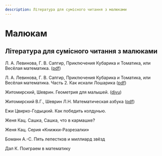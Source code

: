 ```yaml
---
description: Література для сумісного читання з малюками
---
```


# Малюкам

## Література для сумісного читання з малюками

Л. А. Левинова, Г. В. Сапгир, Приключения Кубарика и Томатика, или Весёлая математика. \([pdf](http://philipok4.narod.ru/Tuser7/Kubarik1.pdf)\)

Л. А. Левинова, Г. В. Сапгир, Приключения Кубарика и Томатика, или Весёлая математика. Часть 2. Как искали Лошарика \([pdf](http://philipok4.narod.ru/Tuser7/Kubarik2.pdf)\)

Житомирский, Шеврин. Геометрия для малышей. \([djvu](https://sheba.spb.ru/s/knigi/zhitomir-geometriya.djvu)\)

Житомирский В.Г., Шеврин Л.Н. Математическая азбука \([pdf](https://sheba.spb.ru/za/matemat-azbuka-1980.pdf)\)

Ежи Цвирко-Годыцкий. Как победить колдунью. 

Женя Кац. Сашка, Сашка, что в кармашке? 

Женя Кац. Серия «Книжки-Разрезалки» 

Боманн А.-С. Пять лепестков и миллиард звёзд 

Дал К. Поиграем в математику

